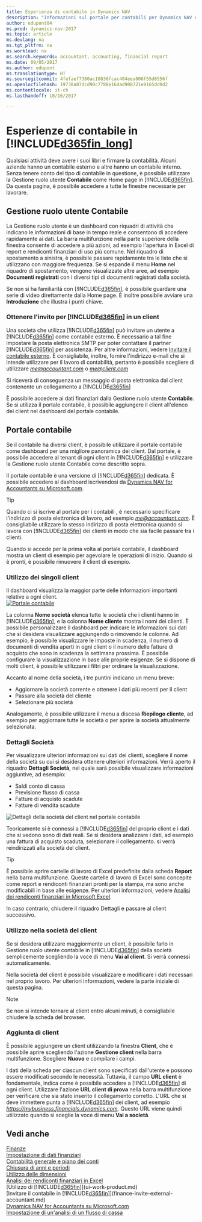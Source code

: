 ```yaml
---
title: Esperienza di contabile in Dynamics NAV
description: "Informazioni sul portale per contabili per Dynamics NAV e la Gestione ruolo utente Contabile che supporta i contabili interni ed esterni nella società client."
author: edupont04
ms.prod: dynamics-nav-2017
ms.topic: article
ms.devlang: na
ms.tgt_pltfrm: na
ms.workload: na
ms.search.keywords: accountant, accounting, financial report
ms.date: 09/05/2017
ms.author: edupont
ms.translationtype: HT
ms.sourcegitcommit: 4fefaef7380ac10836fcac404eea006f55d8556f
ms.openlocfilehash: 19738a07dcd90c7788e164ad908721e9165dd9d2
ms.contentlocale: it-ch
ms.lasthandoff: 10/16/2017

---
```

# <a name="accountant-experiences-in-included365finlongincludesd365finlongmdmd"></a>Esperienze di contabile in [!INCLUDE[d365fin_long](includes/d365fin_long_md.md)]
Qualsiasi attività deve avere i suoi libri e firmare la contabilità. Alcuni aziende hanno un contabile esterno e altre hanno un contabile interno. Senza tenere conto del tipo di contabile in questione, è possibile utilizzare la Gestione ruolo utente **Contabile** come Home page in [!INCLUDE[d365fin](includes/d365fin_md.md)]. Da questa pagina, è possibile accedere a tutte le finestre necessarie per lavorare.  

## <a name="accountant-role-center"></a>Gestione ruolo utente Contabile
La Gestione ruolo utente è un dashboard con riquadri di attività che indicano le informazioni di base in tempo reale e consentono di accedere rapidamente ai dati. La barra multifunzione nella parte superiore della finestra consente di accedere a più azioni, ad esempio l'apertura in Excel di report e rendiconti finanziari di uso più comune. Nel riquadro di spostamento a sinistra, è possibile passare rapidamente tra le liste che si utilizzano con maggiore frequenza. Se si espande il menu **Home** nel riquadro di spostamento, vengono visualizzate altre aree, ad esempio **Documenti registrati** con i diversi tipi di documenti registrati dalla società.  

Se non si ha familiarità con [!INCLUDE[d365fin](includes/d365fin_md.md)], è possibile guardare una serie di video direttamente dalla Home page. È inoltre possibile avviare una **Introduzione** che illustra i punti chiave.  

### <a name="get-invited-to-a-clients-included365finincludesd365finmdmd"></a>Ottenere l'invito per [!INCLUDE[d365fin](includes/d365fin_md.md)] in un client
Una società che utilizza [!INCLUDE[d365fin](includes/d365fin_md.md)] può invitare un utente a [!INCLUDE[d365fin](includes/d365fin_md.md)] come contabile esterno. È necessario a tal fine impostare la posta elettronica SMTP per poter contattare il partner [!INCLUDE[d365fin](includes/d365fin_md.md)] per assistenza. Per altre informazioni, vedere [Invitare il contabile esterno](finance-invite-external-accountant.md). È consigliabile, inoltre, fornire l'indirizzo e-mail che si intende utilizzare per il lavoro di contabilità, pertanto è possibile scegliere di utilizzare *me@accountant.com* o *me@client.com*  

Si riceverà di conseguenza un messaggio di posta elettronica dal client contenente un collegamento a [!INCLUDE[d365fin](includes/d365fin_md.md)]  

È possibile accedere ai dati finanziari dalla Gestione ruolo utente **Contabile**. Se si utilizza il portale contabile, è possibile aggiungere il client all'elenco dei client nel dashboard del portale contabile.  

## <a name="accountant-portal"></a>Portale contabile
Se il contabile ha diversi client, è possibile utilizzare il portale contabile come dashboard per una migliore panoramica dei client. Dal portale, è possibile accedere al tenant di ogni client in [!INCLUDE[d365fin](includes/d365fin_md.md)] e utilizzare la Gestione ruolo utente Contabile come descritto sopra.  

Il portale contabile è una versione di [!INCLUDE[d365fin](includes/d365fin_md.md)] dedicata. È possibile accedere al dashboard iscrivendosi da [Dynamics NAV for Accountants su Microsoft.com](https://www.microsoft.com/en-us/dynamics365/financial-insights-for-accountants).  

> [!TIP]  
>  Quando ci si iscrive al portale per i contabili , è necessario specificare l'indirizzo di posta elettronica di lavoro, ad esempio *me@accountant.com*. È consigliabile utilizzare lo stesso indirizzo di posta elettronica quando si lavora con [!INCLUDE[d365fin](includes/d365fin_md.md)] dei clienti in modo che sia facile passare tra i clienti.  

Quando si accede per la prima volta al portale contabile, il dashboard mostra un client di esempio per agevolare le operazioni di inizio. Quando si è pronti, è possibile rimuovere il client di esempio.  

### <a name="working-with-individual-clients"></a>Utilizzo dei singoli client
Il dashboard visualizza la maggior parte delle informazioni importanti relative a ogni client.  
[![Portale contabile](./media/ui-extensions-accportal/accountant-portal.png)](https://go.microsoft.com/fwlink/?linkid=851257)

La colonna **Nome società** elenca tutte le società che i clienti hanno in [!INCLUDE[d365fin](includes/d365fin_md.md)], e la colonna **Nome cliente** mostra i nomi dei clienti. È possibile personalizzare il dashboard per indicare le informazioni sui dati che si desidera visualizzare aggiungendo o rimovendo le colonne. Ad esempio, è possibile visualizzare le imposte in scadenza, il numero di documenti di vendita aperti in ogni client o il numero delle fatture di acquisto che sono in scadenza la settimana prossima. È possibile configurare la visualizzazione in base alle proprie esigenze. Se si dispone di molti client, è possibile utilizzare i filtri per ordinare la visualizzazione.  

Accanto al nome della società, i tre puntini indicano un menu breve:

* Aggiornare la società corrente e ottenere i dati più recenti per il client  
* Passare alla società del cliente  
* Selezionare più società  

Analogamente, è possibile utilizzare il menu a discesa **Riepilogo cliente**, ad esempio per aggiornare tutte le società o per aprire la società attualmente selezionata.  

### <a name="company-details"></a>Dettagli Società
Per visualizzare ulteriori informazioni sui dati dei clienti, scegliere il nome della società su cui si desidera ottenere ulteriori informazioni. Verrà aperto il riquadro **Dettagli Società**, nel quale sarà possibile visualizzare informazioni aggiuntive, ad esempio:  

* Saldi conto di cassa  
* Previsione flusso di cassa  
* Fatture di acquisto scadute  
* Fatture di vendita scadute  

![Dettagli della società del client nel portale contabile](./media/finance-accounting/accountant-company-details.png)

Teoricamente si è connessi a [!INCLUDE[d365fin](includes/d365fin_md.md)] del proprio client e i dati che si vedono sono di dati reali. Se si desidera analizzare i dati, ad esempio una fattura di acquisto scaduta, selezionare il collegamento. si verrà reindirizzati alla società del client.  

> [!TIP]  
>  È possibile aprire cartelle di lavoro di Excel predefinite dalla scheda **Report** nella barra multifunzione. Queste cartelle di lavoro di Excel sono concepite come report e rendiconti finanziari pronti per la stampa, ma sono anche modificabili in base alle esigenze. Per ulteriori informazioni, vedere [Analisi dei rendiconti finanziari in Microsoft Excel](finance-analyze-excel.md).  

In caso contrario, chiudere il riquadro Dettagli e passare al client successivo.  

### <a name="working-in-the-client-company"></a>Utilizzo nella società del client
Se si desidera utilizzare maggiormente un client, è possibile farlo in Gestione ruolo utente contabile in [!INCLUDE[d365fin](includes/d365fin_md.md)] della società semplicemente scegliendo la voce di menu **Vai al client**. Si verrà connessi automaticamente.  

Nella società del client è possibile visualizzare e modificare i dati necessari nel proprio lavoro. Per ulteriori informazioni, vedere la parte iniziale di questa pagina.

> [!NOTE]  
>  Se non si intende tornare al client entro alcuni minuti, è consigliabile chiudere la scheda del browser.  

### <a name="adding-clients"></a>Aggiunta di client
È possibile aggiungere un client utilizzando la finestra **Client**, che è possibile aprire scegliendo l'azione **Gestione client** nella barra multifunzione. Scegliere **Nuovo** e compilare i campi.  

I dati della scheda per ciascun client sono specificati dall'utente e possono essere modificati secondo le necessità. Tuttavia, il campo **URL client** è fondamentale, indica come è possibile accedere a [!INCLUDE[d365fin](includes/d365fin_md.md)] di ogni client. Utilizzare l'azione **URL client di prova** nella barra multifunzione per verificare che sia stato inserito il collegamento corretto. L'URL che si deve immettere punta a [!INCLUDE[d365fin](includes/d365fin_md.md)] dei client, ad esempio *https://mybusiness.financials.dynamics.com*. Questo URL viene quindi utilizzato quando si sceglie la voce di menu **Vai a società**.  

## <a name="see-also"></a>Vedi anche
[Finanze](finance.md)  
[Impostazione di dati finanziari](finance-setup-finance.md)  
[Contabilità generale e piano dei conti](finance-general-ledger.md)  
[Chiusura di anni e periodi](year-close-years-periods.md)  
[Utilizzo delle dimensioni](finance-dimensions.md)  
[Analisi dei rendiconti finanziari in Excel](finance-analyze-excel.md)  
[Utilizzo di [!INCLUDE[d365fin](includes/d365fin_md.md)]](ui-work-product.md)  
[Invitare il contabile in [!INCLUDE[d365fin](includes/d365fin_md.md)]](finance-invite-external-accountant.md)  
[Dynamics NAV for Accountants su Microsoft.com](https://www.microsoft.com/en-us/dynamics365/financial-insights-for-accountants)  
[Impostazione di un'analisi di un flusso di cassa](finance-setup-cash-flow-analyses.md)  

